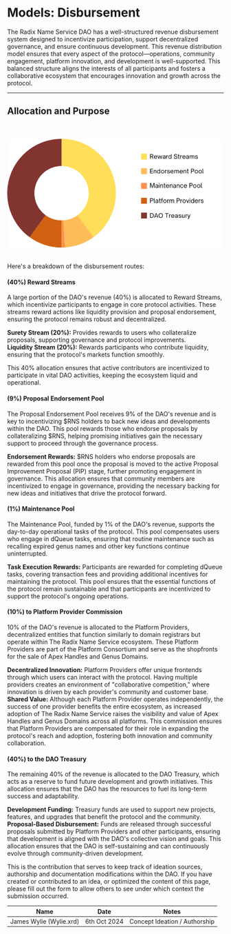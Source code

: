 # Models: Disbursement

The Radix Name Service DAO has a well-structured revenue disbursement system designed to incentivize participation, support decentralized governance, and ensure continuous development. This revenue distribution model ensures that every aspect of the protocol—operations, community engagement, platform innovation, and development is well-supported. This balanced structure aligns the interests of all participants and fosters a collaborative ecosystem that encourages innovation and growth across the protocol.

---

## Allocation and Purpose
<br /><br />
![Disbursement Pie Chart](../../_assets/disbursement-pie.png)
<br /><br />

Here's a breakdown of the disbursement routes:

#### (40%) Reward Streams
A large portion of the DAO's revenue (40%) is allocated to Reward Streams, which incentivize participants to engage in core protocol activities. These streams reward actions like liquidity provision and proposal endorsement, ensuring the protocol remains robust and decentralized.

**Surety Stream (20%):** Provides rewards to users who collateralize proposals, supporting governance and protocol improvements.<br />
**Liquidity Stream (20%):** Rewards participants who contribute liquidity, ensuring that the protocol's markets function smoothly.

This 40% allocation ensures that active contributors are incentivized to participate in vital DAO activities, keeping the ecosystem liquid and operational.

#### (9%) Proposal Endorsement Pool
The Proposal Endorsement Pool receives 9% of the DAO's revenue and is key to incentivizing $RNS holders to back new ideas and developments within the DAO. This pool rewards those who endorse proposals by collateralizing $RNS, helping promising initiatives gain the necessary support to proceed through the governance process.

**Endorsement Rewards:** $RNS holders who endorse proposals are rewarded from this pool once the proposal is moved to the active Proposal Improvement Proposal (PIP) stage, further promoting engagement in governance.
This allocation ensures that community members are incentivized to engage in governance, providing the necessary backing for new ideas and initiatives that drive the protocol forward.

#### (1%) Maintenance Pool
The Maintenance Pool, funded by 1% of the DAO's revenue, supports the day-to-day operational tasks of the protocol. This pool compensates users who engage in dQueue tasks, ensuring that routine maintenance such as recalling expired genus names and other key functions continue uninterrupted.

**Task Execution Rewards:** Participants are rewarded for completing dQueue tasks, covering transaction fees and providing additional incentives for maintaining the protocol.
This pool ensures that the essential functions of the protocol remain sustainable and that participants are incentivized to support the protocol's ongoing operations.

#### (10%) to Platform Provider Commission
10% of the DAO's revenue is allocated to the Platform Providers, decentralized entities that function similarly to domain registrars but operate within The Radix Name Service ecosystem. These Platform Providers are part of the Platform Consortium and serve as the shopfronts for the sale of Apex Handles and Genus Domains.

**Decentralized Innovation:** Platform Providers offer unique frontends through which users can interact with the protocol. Having multiple providers creates an environment of "collaborative competition," where innovation is driven by each provider's community and customer base.<br />
**Shared Value:** Although each Platform Provider operates independently, the success of one provider benefits the entire ecosystem, as increased adoption of The Radix Name Service raises the visibility and value of Apex Handles and Genus Domains across all platforms.
This commission ensures that Platform Providers are compensated for their role in expanding the protocol's reach and adoption, fostering both innovation and community collaboration.

#### (40%) to the DAO Treasury
The remaining 40% of the revenue is allocated to the DAO Treasury, which acts as a reserve to fund future development and growth initiatives. This allocation ensures that the DAO has the resources to fuel its long-term success and adaptability.

**Development Funding:** Treasury funds are used to support new projects, features, and upgrades that benefit the protocol and the community.<br />
**Proposal-Based Disbursement:** Funds are released through successful proposals submitted by Platform Providers and other participants, ensuring that development is aligned with the DAO's collective vision and goals.
This allocation ensures that the DAO is self-sustaining and can continuously evolve through community-driven development.

<!-- changelog:start -->

This is the contribution that serves to keep track of ideation sources, authorship and documentation modifications within the DAO. If you have created or contributed to an idea, or optimized the content of this page, please fill out the form to allow others to see under which context the submission occurred.

| Name  | Date            | Notes |
| :-----: | :---------------: | :---------------------------: |
| James Wylie (Wylie.xrd) | 6th Oct 2024 | Concept Ideation / Authorship |

<!-- changelog:end -->